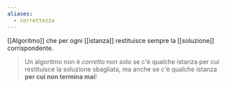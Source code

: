 ```yaml
---
aliases:
  - correttezza
---
```



[[Algoritmo]] che per ogni [[istanza]] restituisce sempre la [[soluzione]] corrispondente.

> Un algoritmo non è *corretto* non solo se c'è qualche istanza per cui restituisce la soluzione sbagliata, ma anche se c'è qualche istanza **per cui non termina mai**!
